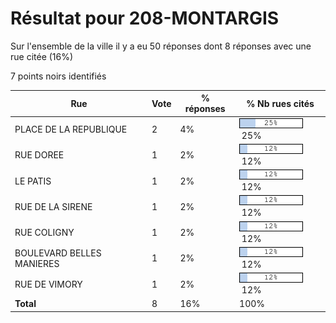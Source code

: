# Résultat pour 208-MONTARGIS

Sur l'ensemble de la ville il y a eu 50 réponses dont 8 réponses avec une rue citée (16%)

7 points noirs identifiés

| Rue | Vote | % réponses | % Nb rues cités|
|-----|------|------------|----------------|
| PLACE DE LA REPUBLIQUE | 2 | 4% | <img src="../../img/bar_25.gif" />&nbsp;25%|
| RUE DOREE | 1 | 2% | <img src="../../img/bar_12.gif" />&nbsp;12%|
| LE PATIS | 1 | 2% | <img src="../../img/bar_12.gif" />&nbsp;12%|
| RUE DE LA SIRENE | 1 | 2% | <img src="../../img/bar_12.gif" />&nbsp;12%|
| RUE COLIGNY | 1 | 2% | <img src="../../img/bar_12.gif" />&nbsp;12%|
| BOULEVARD BELLES MANIERES | 1 | 2% | <img src="../../img/bar_12.gif" />&nbsp;12%|
| RUE DE VIMORY | 1 | 2% | <img src="../../img/bar_12.gif" />&nbsp;12%|
| **Total** | 8 | 16% | 100%|

